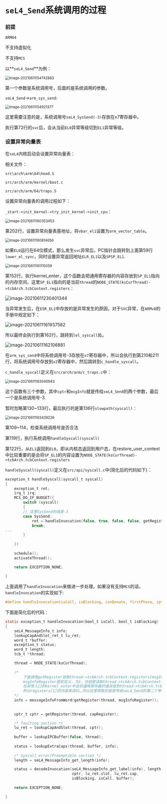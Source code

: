 # `seL4_Send`系统调用的过程

### 前提

`ARM64`

不支持虚拟化

不支持`MCS`



以**`seL4_Send`**为例：

<img src="pictures/image-20210611154742883.png" alt="image-20210611154742883" style="zoom: 80%;" />

第一个参数是系统调用号，后面的是系统调用的参数。

`seL4_Send`->`arm_sys_send`:

<img src="pictures/image-20210611154921377.png" alt="image-20210611154921377" style="zoom:80%;" />

这里需要注意的是，系统调用号`seL4_SysSend(-3)`存放在x7寄存器中。

执行第72行的`svc`后，会从当前`EL0`异常等级切到`EL1`异常等级。



### 设置异常向量表

在`seL4`内核启动会设置异常向量表：

相关文件：

`src\arch\arm\64\head.S`

`src/arch/arm/kernel/boot.c`

`src/arch/arm/64/traps.S`



设置异常向量表的调用过程如下：

`_start->init_kernel->try_init_kernel->init_cpu`：

<img src="pictures/image-20210611160353453.png" alt="image-20210611160353453" style="zoom:80%;" />

第202行，设置异常向量表基地址，将`vbar_el1`设置为`arm_vector_table`。

<img src="pictures/image-20210611160814656.png" alt="image-20210611160814656" style="zoom:80%;" />

如果`EL0`运行在64位模式，那么发生`svc`异常后，PC指针会跳转到上面第59行`lower_el_sync`，同时设置异常返回地址`ELR_EL1`以及`SPSP_EL1`.

<img src="pictures/image-20210611161115059.png" alt="image-20210611161115059" style="zoom:80%;" />

第152行，执行kernel_enter，这个函数会把通用寄存器的内容存放到`SP_EL1`指向的内存空间，这里`SP_EL1`指向的是当前`thread`的`NODE_STATE(ksCurThread)->tcbArch.tcbContext.registers`：

![image-20210611230401344](pictures/image-20210611230401344.png)



当异常发生后，在`ESR_EL1`中存放的是异常发生的原因，对于`SVC`异常，在`ARMv8`的手册中规定如下：

![image-20210611161937582](pictures/image-20210611161937582.png)

所以最终会执行到第162行，跳转到`lel_syscall`处。



![image-20210611162106881](pictures/image-20210611162106881.png)

在`arm_sys_send`中将系统调用号-3存放在`x7`寄存器中，所以会执行到第210和211行，将系统调用号存放到`x2`寄存器中，然后跳转到`c_handle_syscall`。

`c_handle_syscall`定义在`src/arch/arm/c_traps.c`中：

<img src="pictures/image-20210611163040943.png" alt="image-20210611163040943" style="zoom:80%;" />

这个函数有三个参数，其中`cptr`和`msgInfo`就是传给`seL4_Send`的两个参数，最后一个是系统调用号-3.

暂时忽略第130~133行，最后执行的是第136行`slowpath(syscall)`：

<img src="pictures/image-20210611163439226.png" alt="image-20210611163439226" style="zoom:80%;" />

第109~114，检查系统调用号是否合法

第119行，执行系统调用`handleSyscall(syscall)`

第122行，从`EL1`返回到`EL0`，即从内核态返回到用户态，在restore_user_context中比较重要的是会将`SP_EL1`的内容设置为`NODE_STATE(ksCurThread)->tcbArch.tcbContext.registers`



`handleSyscall(syscall)`定义在`src/api/syscall.c`中(简化后的代码如下)：

```c
exception_t handleSyscall(syscall_t syscall)
{
    exception_t ret;
    irq_t irq;
    MCS_DO_IF_BUDGET({
        switch (syscall)
        {
        // 这里SysSend的值是-3
        case SysSend:
            ret = handleInvocation(false, true, false, false, getRegister(NODE_STATE(ksCurThread), capRegister));
            break;
...
        }
    
    })
    
    schedule();
    activateThread();
    
    return EXCEPTION_NONE;

}
```



上面调用了`handleInvocation`来做进一步处理，如果没有支持`MCS`的话，`handleInvocation`的实现如下:

```c
#define handleInvocation(isCall, isBlocking, canDonate, firstPhase, cptr) handleInvocation(isCall, isBlocking)
```

下面是简化后的代码：

```C
static exception_t handleInvocation(bool_t isCall, bool_t isBlocking)
{
    seL4_MessageInfo_t info;
    lookupCapAndSlot_ret_t lu_ret;
    word_t *buffer;
    exception_t status;
    word_t length;
    tcb_t *thread;

    thread = NODE_STATE(ksCurThread);
    
    /* 
    	下面调用getRegister读取thread->tcbArch.tcbContext.registers[msgInfoRegister]的值，
    	msgInfoRegister是宏定义，为1，也就是读取thread->tcbArch.tcbContext.registers[1]的值，
    	在异常入口的kernel_enter中会将通用寄存器的值存放到thread->tcbArch.tcbContext.registers中，
    	所以registers[1]的内容来自X1,所以这里获取的就是传给seL4_Send的第二个参数msgInfo
    */
    info = messageInfoFromWord(getRegister(thread, msgInfoRegister));
    
    
    cptr_t cptr = getRegister(thread, capRegister);

    /* faulting section */
    lu_ret = lookupCapAndSlot(thread, cptr);
     
    buffer = lookupIPCBuffer(false, thread);
    
    status = lookupExtraCaps(thread, buffer, info);
    
    /* Syscall error/Preemptible section */
    length = seL4_MessageInfo_get_length(info);

    status = decodeInvocation(seL4_MessageInfo_get_label(info), length,
                              cptr, lu_ret.slot, lu_ret.cap,
                              isBlocking, isCall, buffer);
   
    return EXCEPTION_NONE;

}
```

